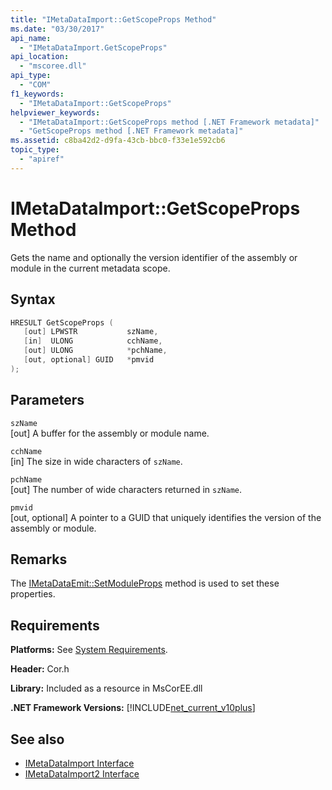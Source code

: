 ```yaml
---
title: "IMetaDataImport::GetScopeProps Method"
ms.date: "03/30/2017"
api_name: 
  - "IMetaDataImport.GetScopeProps"
api_location: 
  - "mscoree.dll"
api_type: 
  - "COM"
f1_keywords: 
  - "IMetaDataImport::GetScopeProps"
helpviewer_keywords: 
  - "IMetaDataImport::GetScopeProps method [.NET Framework metadata]"
  - "GetScopeProps method [.NET Framework metadata]"
ms.assetid: c8ba42d2-d9fa-43cb-bbc0-f33e1e592cb6
topic_type: 
  - "apiref"
---
```

# IMetaDataImport::GetScopeProps Method
Gets the name and optionally the version identifier of the assembly or module in the current metadata scope.  
  
## Syntax  
  
```cpp  
HRESULT GetScopeProps (  
   [out] LPWSTR           szName,  
   [in]  ULONG            cchName,  
   [out] ULONG            *pchName,  
   [out, optional] GUID   *pmvid  
);  
```  
  
## Parameters  
 `szName`  
 [out] A buffer for the assembly or module name.  
  
 `cchName`  
 [in] The size in wide characters of `szName`.  
  
 `pchName`  
 [out] The number of wide characters returned in `szName`.  
  
 `pmvid`  
 [out, optional] A pointer to a GUID that uniquely identifies the version of the assembly or module.  
  
## Remarks  
 The [IMetaDataEmit::SetModuleProps](imetadataemit-setmoduleprops-method.md) method is used to set these properties.  
  
## Requirements  
 **Platforms:** See [System Requirements](../../get-started/system-requirements.md).  
  
 **Header:** Cor.h  
  
 **Library:** Included as a resource in MsCorEE.dll  
  
 **.NET Framework Versions:** [!INCLUDE[net_current_v10plus](../../../../includes/net-current-v10plus-md.md)]  
  
## See also

- [IMetaDataImport Interface](imetadataimport-interface.md)
- [IMetaDataImport2 Interface](imetadataimport2-interface.md)
